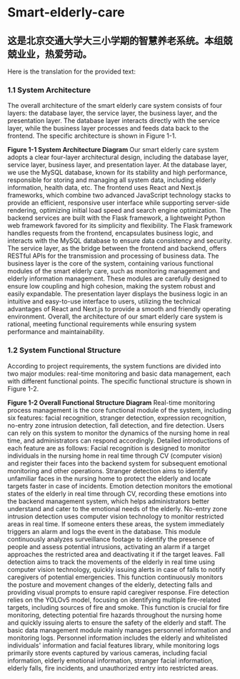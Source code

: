 # Smart-elderly-care

## 这是北京交通大学大三小学期的智慧养老系统。本组兢兢业业，热爱劳动。

Here is the translation for the provided text:

### 1.1 System Architecture
The overall architecture of the smart elderly care system consists of four layers: the database layer, the service layer, the business layer, and the presentation layer. The database layer interacts directly with the service layer, while the business layer processes and feeds data back to the frontend. The specific architecture is shown in Figure 1-1.

**Figure 1-1 System Architecture Diagram**
Our smart elderly care system adopts a clear four-layer architectural design, including the database layer, service layer, business layer, and presentation layer. At the database layer, we use the MySQL database, known for its stability and high performance, responsible for storing and managing all system data, including elderly information, health data, etc. The frontend uses React and Next.js frameworks, which combine two advanced JavaScript technology stacks to provide an efficient, responsive user interface while supporting server-side rendering, optimizing initial load speed and search engine optimization.
The backend services are built with the Flask framework, a lightweight Python web framework favored for its simplicity and flexibility. The Flask framework handles requests from the frontend, encapsulates business logic, and interacts with the MySQL database to ensure data consistency and security. The service layer, as the bridge between the frontend and backend, offers RESTful APIs for the transmission and processing of business data.
The business layer is the core of the system, containing various functional modules of the smart elderly care, such as monitoring management and elderly information management. These modules are carefully designed to ensure low coupling and high cohesion, making the system robust and easily expandable. The presentation layer displays the business logic in an intuitive and easy-to-use interface to users, utilizing the technical advantages of React and Next.js to provide a smooth and friendly operating environment. Overall, the architecture of our smart elderly care system is rational, meeting functional requirements while ensuring system performance and maintainability.

### 1.2 System Functional Structure
According to project requirements, the system functions are divided into two major modules: real-time monitoring and basic data management, each with different functional points. The specific functional structure is shown in Figure 1-2.

**Figure 1-2 Overall Functional Structure Diagram**
Real-time monitoring process management is the core functional module of the system, including six features: facial recognition, stranger detection, expression recognition, no-entry zone intrusion detection, fall detection, and fire detection. Users can rely on this system to monitor the dynamics of the nursing home in real time, and administrators can respond accordingly. Detailed introductions of each feature are as follows:
Facial recognition is designed to monitor individuals in the nursing home in real time through CV (computer vision) and register their faces into the backend system for subsequent emotional monitoring and other operations.
Stranger detection aims to identify unfamiliar faces in the nursing home to protect the elderly and locate targets faster in case of incidents.
Emotion detection monitors the emotional states of the elderly in real time through CV, recording these emotions into the backend management system, which helps administrators better understand and cater to the emotional needs of the elderly.
No-entry zone intrusion detection uses computer vision technology to monitor restricted areas in real time. If someone enters these areas, the system immediately triggers an alarm and logs the event in the database. This module continuously analyzes surveillance footage to identify the presence of people and assess potential intrusions, activating an alarm if a target approaches the restricted area and deactivating it if the target leaves.
Fall detection aims to track the movements of the elderly in real time using computer vision technology, quickly issuing alerts in case of falls to notify caregivers of potential emergencies. This function continuously monitors the posture and movement changes of the elderly, detecting falls and providing visual prompts to ensure rapid caregiver response.
Fire detection relies on the YOLOv5 model, focusing on identifying multiple fire-related targets, including sources of fire and smoke. This function is crucial for fire monitoring, detecting potential fire hazards throughout the nursing home and quickly issuing alerts to ensure the safety of the elderly and staff.
The basic data management module mainly manages personnel information and monitoring logs. Personnel information includes the elderly and whitelisted individuals' information and facial features library, while monitoring logs primarily store events captured by various cameras, including facial information, elderly emotional information, stranger facial information, elderly falls, fire incidents, and unauthorized entry into restricted areas.
